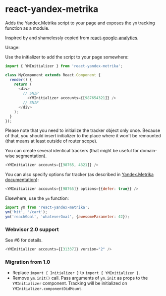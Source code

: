 react-yandex-metrika
======================

Adds the Yandex.Metrika script to your page and exposes the `ym` tracking
function as a module.

Inspired by and shamelessly copied from [react-google-analytics](https://github.com/hzdg/react-google-analytics).

Usage:

Use the initializer to add the script to your page somewhere:
```javascript
import { YMInitializer } from 'react-yandex-metrika';

class MyComponent extends React.Component {
  render() {
    return (
      <div>
        // SNIP
          <YMInitializer accounts={[987654321]} />
        // SNIP
      </div>
    );
  }
});
```

Please note that you need to initialize the tracker object only once.
Because of that, you should insert initializer to the place where it won't be remounted (that means at least outside of router scope).


You can create several identical trackers (that might be useful for domain-wise segmentation).
```javascript
<YMInitializer accounts={[98765, 4321]} />
```

You can also specify options for tracker (as described in [Yandex.Metrika documentation](https://help.yandex.ru/metrika/objects/creating-object.xml)):
```javascript
<YMInitializer accounts={[98765]} options={{defer: true}} />
```

Elsewhere, use the `ym` function:

```javascript
import ym from 'react-yandex-metrika';
ym('hit', '/cart');
ym('reachGoal', 'whateverGoal', {awesomeParameter: 42});
```

### Webvisor 2.0 support

See #6 for details.
```javascript
<YMInitializer accounts={[31337]} version="2" />
```

### Migration from 1.0

- Replace `import { Initializer }` to `import { YMInitializer }`.
- Remove `ym.init()` call. Pass arguments of `ym.init` as props to the `YMInitializer` component.
  Tracking will be initialized on `YMInitializer.componentDidMount`.
